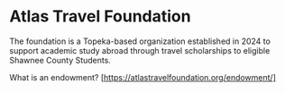 # Atlas Travel Foundation

The foundation is a Topeka-based organization established in 2024 to support academic study abroad through travel scholarships to eligible Shawnee County Students.

What is an endowment? [https://atlastravelfoundation.org/endowment/]
